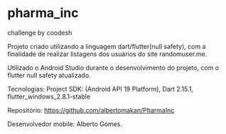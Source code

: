 # pharma_inc
challenge by coodesh

Projeto criado utilizando a linguagem dart/flutter(null safety), com a finalidade de realizar listagens dos usuários do site randomuser.me.

Utilizado o Android Studio durante o desenvolvimento do projeto, com o flutter null safety atualizado.

Tecnologias:
Project SDK: (Android API 19 Platform),
Dart 2.15.1,
flutter_windows_2.8.1-stable

Repositório:
https://github.com/albertomakan/PharmaInc

Desenvolvedor mobile: Alberto Gomes.
